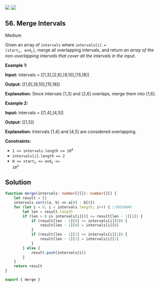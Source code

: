 [![](https://img.shields.io/github/stars/LeetCode-Top-Interview-150/LeetCode-Top-Interview-150?label=Stars&style=flat-square)](https://github.com/LeetCode-Top-Interview-150/LeetCode-Top-Interview-150)
[![](https://img.shields.io/github/forks/LeetCode-Top-Interview-150/LeetCode-Top-Interview-150?label=Fork%20me%20on%20GitHub%20&style=flat-square)](https://github.com/LeetCode-Top-Interview-150/LeetCode-Top-Interview-150/fork)

## 56\. Merge Intervals

Medium

Given an array of `intervals` where <code>intervals[i] = [start<sub>i</sub>, end<sub>i</sub>]</code>, merge all overlapping intervals, and return _an array of the non-overlapping intervals that cover all the intervals in the input_.

**Example 1:**

**Input:** intervals = \[\[1,3],[2,6],[8,10],[15,18]]

**Output:** [[1,6],[8,10],[15,18]]

**Explanation:** Since intervals [1,3] and [2,6] overlaps, merge them into [1,6]. 

**Example 2:**

**Input:** intervals = \[\[1,4],[4,5]]

**Output:** [[1,5]]

**Explanation:** Intervals [1,4] and [4,5] are considered overlapping. 

**Constraints:**

*   <code>1 <= intervals.length <= 10<sup>4</sup></code>
*   `intervals[i].length == 2`
*   <code>0 <= start<sub>i</sub> <= end<sub>i</sub> <= 10<sup>4</sup></code>

## Solution

```typescript
function merge(intervals: number[][]): number[][] {
    let result = []
    intervals.sort((a, b) => a[0] - b[0])
    for (let i = 0; i < intervals.length; i++) { //NOSONAR
        let len = result.length
        if (len > 0 && intervals[i][0] <= result[len - 1][1]) {
            if (result[len - 1][0] >= intervals[i][0]) {
                result[len - 1][0] = intervals[i][0]
            }
            if (result[len - 1][1] <= intervals[i][1]) {
                result[len - 1][1] = intervals[i][1]
            }
        } else {
            result.push(intervals[i])
        }
    }
    return result
}

export { merge }
```